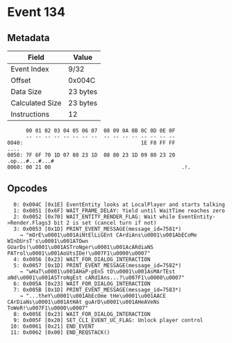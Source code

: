 # Event 134

## Metadata

| Field           | Value    |
|-----------------|----------|
| Event Index     | 9/32     |
| Offset          | 0x004C   |
| Data Size       | 23 bytes |
| Calculated Size | 23 bytes |
| Instructions    | 12       |

```
      00 01 02 03 04 05 06 07  08 09 0A 0B 0C 0D 0E 0F
      -- -- -- -- -- -- -- --  -- -- -- -- -- -- -- --
0040:                                      1E F0 FF FF              ....
0050: 7F 6F 70 1D 07 80 23 1D  08 80 23 1D 09 80 23 20  .op...#...#...# 
0060: 00 21 00                                          .!.             
```

## Opcodes

```
  0: 0x004C [0x1E] EventEntity looks at LocalPlayer and starts talking
  1: 0x0051 [0x6F] WAIT_FRAME_DELAY: Yield until WaitTime reaches zero
  2: 0x0052 [0x70] WAIT_ENTITY_RENDER_FLAG: Wait while EventEntity->Render.Flags3 bit 2 is set (cancel turn if not)
  3: 0x0053 [0x1D] PRINT_EVENT_MESSAGE(message_id=7581*)
    → "mOrE\u0001\u001AiNtElLiGEnt CArdiAns\u0001\u001AbECoMe WInDUrsT's\u0001\u001ATOwn GUarDs!\u0001\u001ASTroNger\u0001\u001AcARdiaNS PATrol\u0001\u001AoUtsIDe!\u007F1\u0000\u0007"
  4: 0x0056 [0x23] WAIT_FOR_DIALOG_INTERACTION
  5: 0x0057 [0x1D] PRINT_EVENT_MESSAGE(message_id=7582*)
    → "wHaT\u0001\u001AHaP-pEnS tO\u0001\u001AsMArTEst aNd\u0001\u001ASTroNgEst cARdIAns...?\u007F1\u0000\u0007"
  6: 0x005A [0x23] WAIT_FOR_DIALOG_INTERACTION
  7: 0x005B [0x1D] PRINT_EVENT_MESSAGE(message_id=7583*)
    → "...theY\u0001\u001AbEcOme tHe\u0001\u001AACE CArDiaNs\u0001\u001AtHAt guArD\u0001\u001AHeAVeNs ToWeR!\u007F1\u0000\u0007"
  8: 0x005E [0x23] WAIT_FOR_DIALOG_INTERACTION
  9: 0x005F [0x20] SET_CLI_EVENT_UC_FLAG: Unlock player control
 10: 0x0061 [0x21] END_EVENT
 11: 0x0062 [0x00] END_REQSTACK()
```
